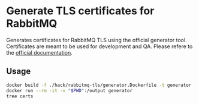 # Generate TLS certificates for RabbitMQ

Generates certificates for RabbitMQ TLS using the official generator tool. Certificates are meant to be used for development and QA.
Please refere to the [official documentation](https://www.rabbitmq.com/docs/ssl#automated-certificate-generation-transcript).

## Usage

```sh
docker build -f ./hack/rabbitmq-tls/generator.Dockerfile -t generator
docker run --rm -it -v "$PWD":/output generator
tree certs
```

